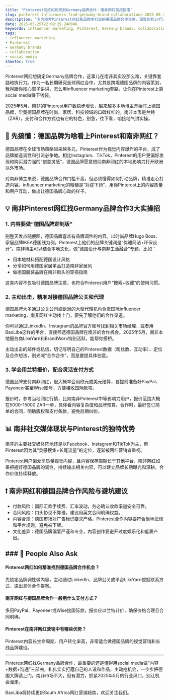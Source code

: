 ```yaml
---
title: "Pinterest网红如何找到Germany品牌合作：南非网红实战指南"
slug: pinterest-influencers-find-germany-brand-collaborations-2025-05-25
description: "专为南非Pinterest网红和品牌主打造的德国品牌合作攻略，深度剖析influencer marketing实操技巧，助你玩转social media，抢占德国品牌合作先机。"
date: 2025-05-25T22:09:29.240046
keywords: influencer marketing, Pinterest, Germany brands, collaboration, social media
tags:
- influencer marketing
- Pinterest
- Germany brands
- collaboration
- social media
showToc: true
---
```


Pinterest网红想搞定Germany品牌合作，这事儿在南非其实没那么难，关键靠套路和执行力。作为一名长期研究全球网红合作，尤其是跨境德国品牌的内容策划，我得跟你掏心窝子讲讲，怎么用influencer marketing套路，让你在Pinterest上靠social media赚下钱袋。

2025年5月，南非的Pinterest用户数稳步增长，越来越多本地博主开始盯上德国品牌，毕竟德国品牌在时尚、家居、科技领域的口碑杠杠的。南非本币是兰特（ZAR），支付和合作方式也有它的特色，别急，往下看，咱接地气讲实操。

## 📢 先搞懂：德国品牌为啥看上Pinterest和南非网红？

德国品牌在全球市场策略越来越多元，Pinterest作为视觉内容爆炸的平台，成了品牌塑造调性和引流必争地。相比Instagram、TikTok，Pinterest的用户更偏好发现和购买潜力强的“创意灵感”，德国品牌愿意借助南非网红的本地影响力打开欧洲以外市场。

对南非博主来说，德国品牌合作门槛不高，但必须懂得如何打动品牌，精准走心打造内容。influencer marketing的精髓是“对症下药”，用你Pinterest上的内容质量和用户互动，做出让德国品牌心动的样子。

## 💡 南非Pinterest网红找Germany品牌合作3大实操招

### 1. 内容要做“德国品牌定制版”

别整天发点随便图，德国品牌喜欢有品牌调性的内容。以时尚品牌Hugo Boss、家居品牌IKEA德国线为例，Pinterest上他们的品牌关键词是“优雅简洁+环保设计”。南非博主可以结合本地文化，做“德国设计与南非生活融合”专题，比如：

- 用本地材料搭配德国设计风格  
- 分享如何用德国家居单品打造南非家居风  
- 做德国服装品牌在南非街头的穿搭指南

这类内容不仅吸引德国品牌注意，也符合Pinterest用户“搜索+收藏”的使用习惯。

### 2. 主动出击，精准对接德国品牌公关和代理

德国品牌大多通过公关公司或欧洲的大型代理机构负责国际influencer marketing，南非网红主动找上门，要先了解他们的合作渠道。

你可以通过LinkedIn、Instagram的品牌官方账号找到相关市场经理，或者用BaoLiba这样的平台，直接筛选德国品牌在南非的合作机会。2025年5月，南非本地服务商LikeYarn和BrandWorx特别活跃，能帮你搭桥。

主动出击的邮件或私信，切记写明自己的Pinterest数据（粉丝数、互动率）、定位及合作想法，别光喊“合作合作”，而是要提具体创意。

### 3. 学会用兰特报价，配合灵活支付方式

德国品牌支付南非网红，很大概率会用欧元或美元结算，要提前准备好PayPal、Payoneer甚至Wise账号，方便接收国际款项。

报价时，参考当地网红行情，比如南非Pinterest中等影响力用户，报价范围大概在5000-15000 ZAR一单，具体看内容复杂度和品牌预算。合作时，最好签订简单的合同，明确版权和支付条款，避免后期纠纷。

## 📊 南非社交媒体现状与Pinterest的独特优势

南非的主要社交媒体阵地还是以Facebook、Instagram和TikTok为主，但Pinterest因为其“灵感搜集+长尾流量”的定位，逐渐被网红营销者重视。

Pinterest用户偏爱高质量视觉内容，且内容保存周期长于其他平台，南非网红如果把握好德国品牌的调性，持续输出相关内容，可以建立品牌长期曝光和深耕，合作价值持续释放。

## ❗ 南非网红和德国品牌合作风险与避坑建议

- 付款风险：国际汇款手续费、汇率波动，务必确认收款渠道安全可靠。  
- 合同风险：口头协议不靠谱，建议用英文合同明确权益。  
- 内容合规：德国市场对广告标识要求严格，Pinterest合作内容要符合当地法规和平台规则，避免被下架。  
- 文化差异：德国品牌偏爱严谨和专业，内容创作要避开过度娱乐化和低质产出。

## ### 🤔 People Also Ask

#### Pinterest网红如何精准找到德国品牌合作机会？

先锁定品牌调性做内容，主动通过LinkedIn、品牌公关或平台LikeYarn挖掘联系方式，递出具体合作提案。

#### 南非网红与德国品牌合作一般用什么支付方式？

多用PayPal、Payoneer或Wise接国际款，报价应以兰特计价，确保价格合理且合同明确。

#### Pinterest在南非网红营销中有哪些优势？

Pinterest内容长生命周期、用户转化率高，非常适合做德国品牌的视觉营销和长线品牌建设。

---

Pinterest网红找Germany品牌合作，最重要的还是懂得用social media做“内容+数据+沟通”三部曲，扎扎实实打磨自己的人设和作品，主动抢机会，一步步把德国大牌请上门。南非市场不大，但有潜力，抓紧2025年5月的行业风口，别让机会溜走。

BaoLiba将持续更新South Africa网红营销趋势，欢迎关注我们。